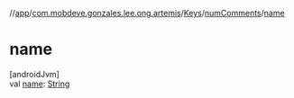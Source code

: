 //[app](../../../../index.md)/[com.mobdeve.gonzales.lee.ong.artemis](../../index.md)/[Keys](../index.md)/[numComments](index.md)/[name](name.md)

# name

[androidJvm]\
val [name](name.md): [String](https://kotlinlang.org/api/latest/jvm/stdlib/kotlin/-string/index.html)
